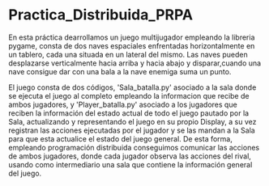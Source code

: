 # Practica_Distribuida_PRPA
En esta práctica dearrollamos un juego multijugador empleando la libreria pygame, consta de dos naves espaciales enfrentadas horizontalmente en un tablero, cada una situada en un lateral del mismo. Las naves pueden desplazarse verticalmente hacia arriba y hacia abajo y disparar,cuando una nave consigue dar con una bala a la nave enemiga suma un punto.   

El juego consta de dos códigos, 'Sala_batalla.py' asociado a la sala donde se ejecuta el juego al completo empleando la informacion que recibe de ambos jugadores, y 'Player_batalla.py' asociado a los jugadores que reciben la información del estado actual de todo el juego pautado por la Sala, actualizando y representando el juego en su propio Display, a su vez registran las acciones ejecutadas por el jugador y se las mandan a la Sala para que esta actualice el estado del juego general. De esta forma, empleando programación distribuida conseguimos comunicar las acciones de ambos jugadores, donde cada jugador observa las acciones del rival, usando como intermediario una sala que contiene la información general del juego.
